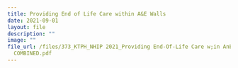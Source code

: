 ```yaml
---
title: Providing End of Life Care within A&E Walls
date: 2021-09-01
layout: file
description: ""
image: ""
file_url: /files/373_KTPH_NHIP 2021_Providing End-Of-Life Care w;in AnE Walls -
  COMBINED.pdf
---
```

